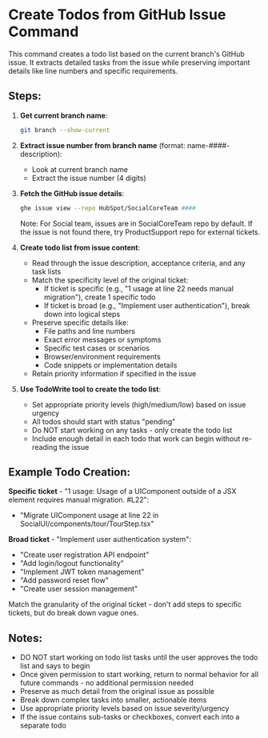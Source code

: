 # Create Todos from GitHub Issue Command

This command creates a todo list based on the current branch's GitHub issue. It extracts detailed tasks from the issue while preserving important details like line numbers and specific requirements.

## Steps:

1. **Get current branch name**:

   ```bash
   git branch --show-current
   ```

2. **Extract issue number from branch name** (format: name-####-description):

   - Look at current branch name
   - Extract the issue number (4 digits)

3. **Fetch the GitHub issue details**:

   ```bash
   ghe issue view --repo HubSpot/SocialCoreTeam ####
   ```

   Note: For Social team, issues are in SocialCoreTeam repo by default. If the issue is not found there, try ProductSupport repo for external tickets.

4. **Create todo list from issue content**:

   - Read through the issue description, acceptance criteria, and any task lists
   - Match the specificity level of the original ticket:
     - If ticket is specific (e.g., "1 usage at line 22 needs manual migration"), create 1 specific todo
     - If ticket is broad (e.g., "Implement user authentication"), break down into logical steps
   - Preserve specific details like:
     - File paths and line numbers
     - Exact error messages or symptoms
     - Specific test cases or scenarios
     - Browser/environment requirements
     - Code snippets or implementation details
   - Retain priority information if specified in the issue

5. **Use TodoWrite tool to create the todo list**:
   - Set appropriate priority levels (high/medium/low) based on issue urgency
   - All todos should start with status "pending"
   - Do NOT start working on any tasks - only create the todo list
   - Include enough detail in each todo that work can begin without re-reading the issue

## Example Todo Creation:

**Specific ticket** - "1 usage: Usage of a UIComponent outside of a JSX element requires manual migration. #L22":
- "Migrate UIComponent usage at line 22 in SocialUI/components/tour/TourStep.tsx"

**Broad ticket** - "Implement user authentication system":
- "Create user registration API endpoint"
- "Add login/logout functionality"
- "Implement JWT token management"
- "Add password reset flow"
- "Create user session management"

Match the granularity of the original ticket - don't add steps to specific tickets, but do break down vague ones.

## Notes:

- DO NOT start working on todo list tasks until the user approves the todo list and says to begin
- Once given permission to start working, return to normal behavior for all future commands - no additional permission needed
- Preserve as much detail from the original issue as possible
- Break down complex tasks into smaller, actionable items
- Use appropriate priority levels based on issue severity/urgency
- If the issue contains sub-tasks or checkboxes, convert each into a separate todo
